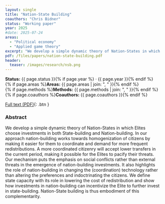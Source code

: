 ```yaml
---
layout: single
title: "Nation-State Building"
coauthors: "Chris Bidner"
status: "Working paper"
year: 2025
#date: 2025-07-24
areas:
  - "Political economy"
  - "Applied game theory"
excerpt: "We develop a simple dynamic theory of Nation-States in which Elites choose investments in both State-building and Nation-building. In our approach nation-building works towards homogenization of citizens by making it easier for them to coordinate and demand for more frequent redistributions. A more coordinated citizenry will accept lower transfers in the current period, making it possible for the Elites to pacify their threats. Our mechanism puts the emphasis on social conflicts rather than external threats in the emergence of nation-building investments. It also highlights the role of nation-building in changing the (coordination) technology rather than altering the preferences and indoctrinating the citizens. We define state capacity with its role in lowering the cost of redistribution and show how investments in nation-building can incentivize the Elite to further invest in state-building. Nation-State building is thus embodiment of this complementarity."
pdf: /files/papers/nation-state-building.pdf
header:
  teaser: /images/research/nsb.png
---
```

**Status:** {{ page.status }}{% if page.year %} · {{ page.year }}{% endif %}  
{% if page.areas %}**Areas:** {{ page.areas | join: ", " }}{% endif %}  
{% if page.methods %}**Methods:** {{ page.methods | join: ", " }}{% endif %}  
{% if page.coauthors %}**Coauthors:** {{ page.coauthors }}{% endif %}

[Full text (PDF)](/files/papers/nation-state-building.pdf){: .btn }

### Abstract
We develop a simple dynamic theory of Nation-States in which Elites choose investments in both State-building and Nation-building. In our approach nation-building works towards homogenization of citizens by making it easier for them to coordinate and demand for more frequent redistributions. A more coordinated citizenry will accept lower transfers in the current period, making it possible for the Elites to pacify their threats. Our mechanism puts the emphasis on social conflicts rather than external threats in the emergence of nation-building investments. It also highlights the role of nation-building in changing the (coordination) technology rather than altering the preferences and indoctrinating the citizens. We define state capacity with its role in lowering the cost of redistribution and show how investments in nation-building can incentivize the Elite to further invest in state-building. Nation-State building is thus embodiment of this complementarity.

<!--abs-->